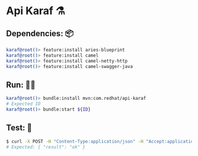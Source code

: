 # Api Karaf ⚗️

## Dependencies: 📦

```bash
karaf@root()> feature:install aries-blueprint
karaf@root()> feature:install camel
karaf@root()> feature:install camel-netty-http
karaf@root()> feature:install camel-swagger-java
```

## Run: 🏃‍♂️

```bash
karaf@root()> bundle:install mvn:com.redhat/api-karaf
# Expected ID
karaf@root()> bundle:start ${ID}
```

## Test: 🧪

```bash
$ curl -X POST -H "Content-Type:application/json" -H "Accept:application/json" -d '{ "a":"a" }' http://localhost:8008/rest/users/new
# Expected: { "result": "ok" }
```